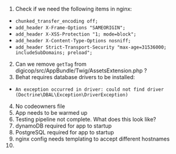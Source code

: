 1. Check if we need the following items in nginx:
  - `chunked_transfer_encoding off;`
  - `add_header X-Frame-Options "SAMEORIGIN";`
  - `add_header X-XSS-Protection "1; mode=block";`
  - `add_header X-Content-Type-Options nosniff;`
  - `add_header Strict-Transport-Security "max-age=31536000; includeSubDomains; preload";`

2. Can we remove `getTag` from digicop/src/AppBundle/Twig/AssetsExtension.php ?
3. Behat requires database drivers to be installed:
  - `An exception occurred in driver: could not find driver (Doctrine\DBAL\Exception\DriverException)`
4. No codeowners file
5. App needs to be warmed up
6. Testing pipeline not complete. What does this look like?
7. dynamoDB required for app to startup
8. PostgreSQL required for app to startup
9. nginx config needs templating to accept different hostnames
10. 
